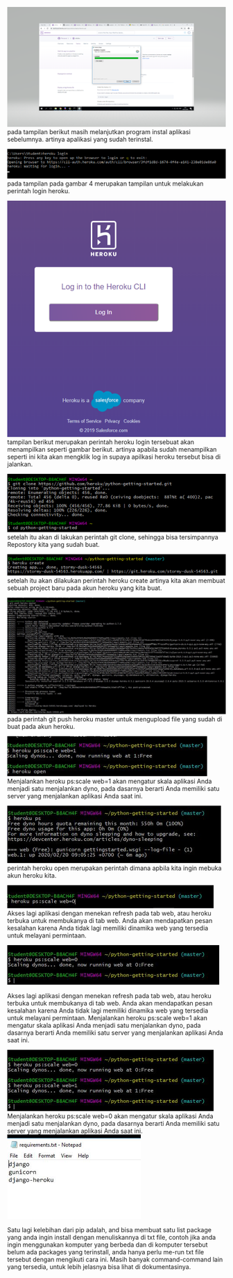 ![gambar1](minggu-03/S1.png)
pada tampilan berikut masih melanjutkan program instal aplikasi sebelumnya. artinya apalikasi yang sudah terinstal.

![gambar2](minggu-03/S2.PNG)
pada tampilan pada gambar 4 merupakan tampilan untuk melakukan perintah login heroku.


![gambar3](minggu-03/S3.PNG)
tampilan berikut merupakan perintah heroku login tersebuat akan menampilkan seperti gambar berikut. artinya apabila sudah menampilkan seperti ini kita akan mengklik log in supaya apilkasi heroku tersebut bisa di jalankan.


![gambar4](minggu-03/S4.PNG)
setelah itu akan di lakukan perintah git clone, sehingga bisa tersimpannya Repostory kita yang sudah buat.

![gambar5](minggu-03/S5.png)
setelah itu akan dilakukan perintah heroku create artinya kita akan membuat sebuah project baru pada akun heroku yang kita buat.

![gambar6](minggu-03/S6.JPG)
pada perintah git  push heroku master untuk mengupload file yang sudah di buat pada akun heroku.


![gambar7](minggu-03/S7.JPG)
Menjalankan heroku ps:scale web=1 akan mengatur skala aplikasi Anda menjadi satu menjalankan dyno, pada dasarnya berarti Anda memiliki satu server yang menjalankan aplikasi Anda saat ini.

![gambar8](minggu-03/S8.JPG)
perintah heroku open merupakan perintah dimana apbila kita ingin mebuka akun heroku kita.





![gambar9](minggu-03/S9.JPG)
Akses lagi aplikasi dengan menekan refresh pada tab web, atau heroku terbuka untuk membukanya di tab web. Anda akan mendapatkan pesan kesalahan karena Anda tidak lagi memiliki dinamika web yang tersedia untuk melayani permintaan.


![gambar10](minggu-03/S10.JPG)

Akses lagi aplikasi dengan menekan refresh pada tab web, atau heroku terbuka untuk membukanya di tab web. Anda akan mendapatkan pesan kesalahan karena Anda tidak lagi memiliki dinamika web yang tersedia untuk melayani permintaan. Menjalankan heroku ps:scale web=1 akan mengatur skala aplikasi Anda menjadi satu menjalankan dyno, pada dasarnya berarti Anda memiliki satu server yang menjalankan aplikasi Anda saat ini.

![gambar11](minggu-03/S11.JPG)
Menjalankan heroku ps:scale web=0 akan mengatur skala aplikasi Anda menjadi satu menjalankan dyno, pada dasarnya berarti Anda memiliki satu server yang menjalankan aplikasi Anda saat ini.
![gambar12](minggu-03/S12.JPG)

Satu lagi kelebihan dari pip adalah, and bisa membuat satu list package yang anda ingin install dengan menuliskannya di txt file, contoh jika anda ingin menggunakan komputer yang berbeda dan di komputer tersebut belum ada packages yang terinstall, anda hanya perlu me-run txt file tersebut dengan mengikuti cara ini. Masih banyak command-command lain yang tersedia, untuk lebih jelasnya bisa lihat di dokumentasinya.